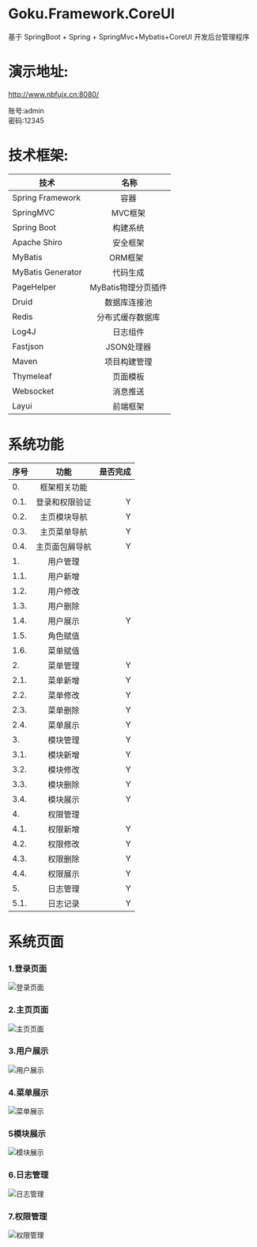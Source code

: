 # Goku.Framework.CoreUI
基于 SpringBoot + Spring + SpringMvc+Mybatis+CoreUI 开发后台管理程序

# 演示地址:

http://www.nbfujx.cn:8080/</br>

账号:admin</br>
密码:12345

# 技术框架:
| **技术** |  **名称**| 
| ------   |:------:|
| Spring Framework | 容器  |
| SpringMVC | MVC框架  |
| Spring Boot|构建系统|
| Apache Shiro | 安全框架  |
| MyBatis | ORM框架  |
| MyBatis Generator | 代码生成  |
| PageHelper | MyBatis物理分页插件  |
| Druid | 数据库连接池  | 
| Redis | 分布式缓存数据库  |
| Log4J | 日志组件  | 
| Fastjson |JSON处理器|
| Maven | 项目构建管理  |
| Thymeleaf| 页面模板  |
| Websocket| 消息推送 |
| Layui| 前端框架 |

# 系统功能
| **序号** | **功能** | **是否完成**|
| ------------- |:-------------:| -------------:|
|0.|框架相关功能|
|0.1.|登录和权限验证|Y|
|0.2.|主页模块导航|Y|
|0.3.|主页菜单导航|Y|
|0.4.|主页面包屑导航|Y|
|1.|用户管理||
|1.1.|用户新增||
|1.2.|用户修改||
|1.3.|用户删除||
|1.4.|用户展示|Y|
|1.5.|角色赋值||
|1.6.|菜单赋值||
|2.|菜单管理|Y|
|2.1.|菜单新增|Y|
|2.2.|菜单修改|Y|
|2.3.|菜单删除|Y|
|2.4.|菜单展示|Y|
|3.|模块管理|Y|
|3.1.|模块新增|Y|
|3.2.|模块修改|Y|
|3.3.|模块删除|Y|
|3.4.|模块展示|Y|
|4.|权限管理||
|4.1.|权限新增|Y|
|4.2.|权限修改|Y|
|4.3.|权限删除|Y|
|4.4.|权限展示|Y|
|5.|日志管理|Y|
|5.1.|日志记录|Y|


# 系统页面
### 1.登录页面
![登录页面](http://images.cnblogs.com/cnblogs_com/nbfujx/1146065/o_TIM%e6%88%aa%e5%9b%be20180111092442.png)
### 2.主页页面
![主页页面](http://images.cnblogs.com/cnblogs_com/nbfujx/1146065/o_TIM%e6%88%aa%e5%9b%be20180111092512.png)
### 3.用户展示
![用户展示](http://images.cnblogs.com/cnblogs_com/nbfujx/1146065/o_TIM%e6%88%aa%e5%9b%be20180111092521.png)
### 4.菜单展示
![菜单展示](http://images.cnblogs.com/cnblogs_com/nbfujx/1146065/o_TIM%E6%88%AA%E5%9B%BE20180111092458.png)
### 5模块展示
![模块展示](http://images.cnblogs.com/cnblogs_com/nbfujx/1146065/o_TIM%E6%88%AA%E5%9B%BE20180112133002.png)
### 6.日志管理
![日志管理](http://images.cnblogs.com/cnblogs_com/nbfujx/1146065/o_QQ%e6%88%aa%e5%9b%be20180117203022.png)
### 7.权限管理
![权限管理](http://images.cnblogs.com/cnblogs_com/nbfujx/1146065/o_QQ%e6%88%aa%e5%9b%be20180123210224.jpg)

